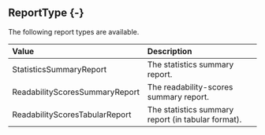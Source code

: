 ## ReportType {-}

The following report types are available.

Value   |   Description
| :-- | :-- |
StatisticsSummaryReport   |   The statistics summary report.
ReadabilityScoresSummaryReport   |   The readability-scores summary report.
ReadabilityScoresTabularReport   |   The statistics summary report (in tabular format).


